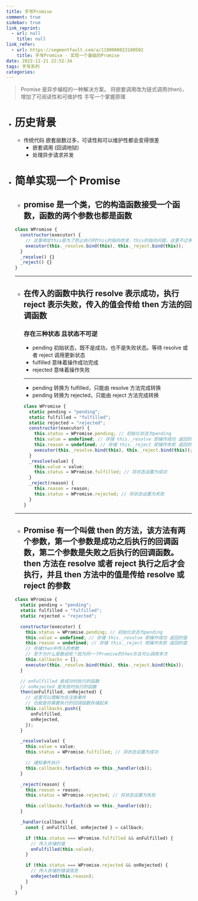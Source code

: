 ```yaml
---
title: 手写Promise
comment: true
sidebar: true
link_reprint:
  - url: null
    title: null
link_refer:
  - url: https://segmentfault.com/a/1190000023180502
    title: 手写Promise - 实现一个基础的Promise
date: 2022-11-21 22:52:34
tags: 手写系列
categories:
---
```


> Promise 是异步编程的一种解决方案。
> 将嵌套调用改为链式调用(then)，增加了可阅读性和可维护性
> 手写一个掌握原理

<!--more-->

- # 历史背景

  - 传统代码 嵌套层数过多，可读性和可以维护性都会变得很差
    - 嵌套调用 (回调地狱)
    - 处理异步请求并发

- # 简单实现一个 Promise

  - ## promise 是一个类，它的构造函数接受一个函数，函数的两个参数也都是函数

  ```js
  class WPromise {
    constructor(executor) {
      // 这里绑定this是为了防止执行时this的指向改变，this的指向问题，这里不过多赘述
      executor(this._resolve.bind(this), this._reject.bind(this));
    }
    _resolve() {}
    _reject() {}
  }
  ```

  ***

  - ## 在传入的函数中执行 resolve 表示成功，执行 reject 表示失败，传入的值会传给 then 方法的回调函数

    ### 存在三种状态 且状态不可逆

    - pending 初始状态，既不是成功，也不是失败状态。等待 resolve 或者 reject 调用更新状态
    - fulfilled 意味着操作成功完成
    - rejected 意味着操作失败

    ***

    - pending 转换为 fulfilled，只能由 resolve 方法完成转换
    - pending 转换为 rejected，只能由 reject 方法完成转换

    ```js
    class WPromise {
      static pending = "pending";
      static fulfilled = "fulfilled";
      static rejected = "rejected";
      constructor(executor) {
        this.status = WPromise.pending; // 初始化状态为pending
        this.value = undefined; // 存储 this._resolve 即操作成功 返回的值
        this.reason = undefined; // 存储 this._reject 即操作失败 返回的值
        executor(this._resolve.bind(this), this._reject.bind(this));
      }
      _resolve(value) {
        this.value = value;
        this.status = WPromise.fulfilled; // 将状态设置为成功
      }
      _reject(reason) {
        this.reason = reason;
        this.status = WPromise.rejected; // 将状态设置为失败
      }
    }
    ```

  ***

  - ## Promise 有一个叫做 then 的方法，该方法有两个参数，第一个参数是成功之后执行的回调函数，第二个参数是失败之后执行的回调函数。then 方法在 resolve 或者 reject 执行之后才会执行，并且 then 方法中的值是传给 resolve 或 reject 的参数

  ```js
  class WPromise {
    static pending = "pending";
    static fulfilled = "fulfilled";
    static rejected = "rejected";

    constructor(executor) {
      this.status = WPromise.pending; // 初始化状态为pending
      this.value = undefined; // 存储 this._resolve 即操作成功 返回的值
      this.reason = undefined; // 存储 this._reject 即操作失败 返回的值
      // 存储then中传入的参数
      // 至于为什么是数组呢？因为同一个Promise的then方法可以调用多次
      this.callbacks = [];
      executor(this._resolve.bind(this), this._reject.bind(this));
    }

    // onFulfilled 是成功时执行的函数
    // onRejected 是失败时执行的函数
    then(onFulfilled, onRejected) {
      // 这里可以理解为在注册事件
      // 也就是将需要执行的回调函数存储起来
      this.callbacks.push({
        onFulfilled,
        onRejected,
      });
    }

    _resolve(value) {
      this.value = value;
      this.status = WPromise.fulfilled; // 将状态设置为成功

      // 通知事件执行
      this.callbacks.forEach(cb => this._handler(cb));
    }

    _reject(reason) {
      this.reason = reason;
      this.status = WPromise.rejected; // 将状态设置为失败

      this.callbacks.forEach(cb => this._handler(cb));
    }

    _handler(callback) {
      const { onFulfilled, onRejected } = callback;

      if (this.status === WPromise.fulfilled && onFulfilled) {
        // 传入存储的值
        onFulfilled(this.value);
      }

      if (this.status === WPromise.rejected && onRejected) {
        // 传入存储的错误信息
        onRejected(this.reason);
      }
    }
  }
  ```

